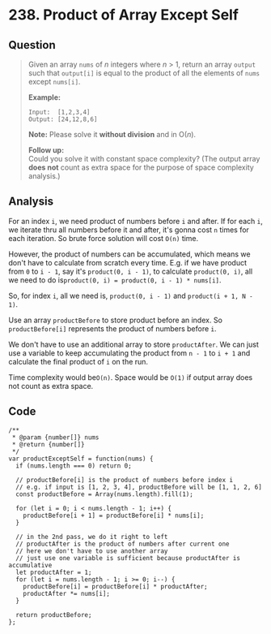 # 238. Product of Array Except Self

## Question

> Given an array `nums` of _n_ integers where _n_ &gt; 1,  return an array `output` such that `output[i]` is equal to the product of all the elements of `nums` except `nums[i]`.
>
> **Example:**
>
> ```text
> Input:  [1,2,3,4]
> Output: [24,12,8,6]
> ```
>
> **Note:** Please solve it **without division** and in O\(_n_\).
>
> **Follow up:**  
> Could you solve it with constant space complexity? \(The output array **does not** count as extra space for the purpose of space complexity analysis.\)

## Analysis

For an index `i`, we need product of numbers before `i` and after. If for each `i`, we iterate thru all numbers before it and after, it's gonna cost `n` times for each iteration. So brute force solution will cost `O(n)` time.

However, the product of numbers can be accumulated, which means we don't have to calculate from scratch every time. E.g. if we have product from `0` to `i - 1`, say it's `product(0, i - 1)`, to calculate `product(0, i)`, all we need to do is`product(0, i) = product(0, i - 1) * nums[i]`.

So, for index `i`, all we need is, `product(0, i - 1)` and `product(i + 1, N - 1)`.

Use an array `productBefore` to store product before an index. So `productBefore[i]` represents the product of numbers before `i`.

We don't have to use an additional array to store `productAfter`. We can just use a variable to keep accumulating the product from `n - 1` to `i + 1` and calculate the final product of `i` on the run.

Time complexity would be`O(n)`. Space would be `O(1)` if output array does not count as extra space.

## Code

```text
/**
 * @param {number[]} nums
 * @return {number[]}
 */
var productExceptSelf = function(nums) {
  if (nums.length === 0) return 0;
  
  // productBefore[i] is the product of numbers before index i
  // e.g. if input is [1, 2, 3, 4], productBefore will be [1, 1, 2, 6]
  const productBefore = Array(nums.length).fill(1);
  
  for (let i = 0; i < nums.length - 1; i++) {
    productBefore[i + 1] = productBefore[i] * nums[i];
  }
  
  // in the 2nd pass, we do it right to left
  // productAfter is the product of numbers after current one
  // here we don't have to use another array
  // just use one variable is sufficient because productAfter is accumulative
  let productAfter = 1;
  for (let i = nums.length - 1; i >= 0; i--) {
    productBefore[i] = productBefore[i] * productAfter;
    productAfter *= nums[i];
  }
  
  return productBefore;
};
```

